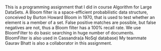 This is a programming assignment that I did in course Algorithm for Large DataSets.
A Bloom filter is a space-efficient probabilistic data structure, conceived by Burton Howard Bloom in 1970, that is used to test whether an element is a member of a set. False positive matches are possible, but false negatives are not, thus a Bloom filter has a 100% recall rate. 
We use BloomFilter to do basic searching in huge number of documents. BloomFilter is also used in Cassandra(a NoSql database)
My teammate Gaurav Bhatt is also a collaborator in this assignment.
